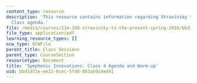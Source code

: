 ```yaml
---
content_type: resource
description: 'This resource contains information regarding Stravinsky to the present:
  Class agenda.'
file: /media/courses/21m-260-stravinsky-to-the-present-spring-2016/bbd1d71eee220cec5f48003ab914ed41_MIT21M_260S16_class04.pdf
file_type: application/pdf
learning_resource_types: []
ocw_type: OCWFile
parent_title: Class Sessions
parent_type: CourseSection
resourcetype: Document
title: 'Symphonic Innovations: Class 4 Agenda and Warm-up'
uid: bbd1d71e-ee22-0cec-5f48-003ab914ed41
---
```

